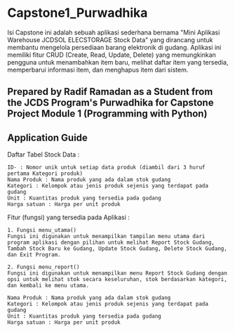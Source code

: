 # Capstone1_Purwadhika
Isi Capstone ini adalah sebuah aplikasi sederhana bernama "Mini Aplikasi Warehouse JCDSOL ELECSTORAGE Stock Data" yang dirancang untuk membantu mengelola persediaan barang elektronik di gudang. Aplikasi ini memiliki fitur CRUD (Create, Read, Update, Delete) yang memungkinkan pengguna untuk menambahkan item baru, melihat daftar item yang tersedia, memperbarui informasi item, dan menghapus item dari sistem.

## Prepared by Radif Ramadan as a Student from the JCDS Program's Purwadhika for Capstone Project Module 1 (Programming with Python)

## Application Guide
 Daftar Tabel Stock Data :
 
    ID- : Nomor unik untuk setiap data produk (diambil dari 3 huruf pertama Kategori produk)
    Nama Produk : Nama produk yang ada dalam stok gudang
    Kategori : Kelompok atau jenis produk sejenis yang terdapat pada gudang
    Unit : Kuantitas produk yang tersedia pada gudang
    Harga satuan : Harga per unit produk

Fitur (fungsi) yang tersedia pada Aplikasi :
 
    1. Fungsi menu_utama()
    Fungsi ini digunakan untuk menampilkan tampilan menu utama dari program aplikasi dengan pilihan untuk melihat Report Stock Gudang, Tambah Stock Baru ke Gudang, Update Stock Gudang, Delete Stock Gudang, dan Exit Program.
    
    2. Fungsi menu_report()
    Fungsi ini digunakan untuk menampilkan menu Report Stock Gudang dengan opsi untuk melihat stok secara keseluruhan, stok berdasarkan kategori, dan kembali ke menu utama.
    
    Nama Produk : Nama produk yang ada dalam stok gudang
    Kategori : Kelompok atau jenis produk sejenis yang terdapat pada gudang
    Unit : Kuantitas produk yang tersedia pada gudang
    Harga satuan : Harga per unit produk
